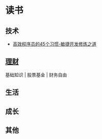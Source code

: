 # 读书

## 技术

* [高效程序员的45个习惯-敏捷开发修炼之道](docs/45_habits_of_highly_effective_programmers_the_way_to_practice_agile_development.md)

## [理财](docs/fund/README.md)

基础知识 | 股票基金 | 财务自由

## 生活

## 成长

## 其他